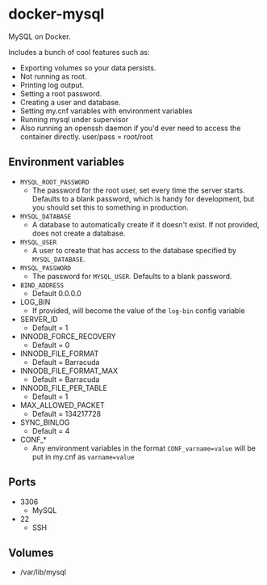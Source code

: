 docker-mysql
============

MySQL on Docker.

Includes a bunch of cool features such as:

 - Exporting volumes so your data persists.
 - Not running as root.
 - Printing log output.
 - Setting a root password.
 - Creating a user and database.
 - Setting my.cnf variables with environment variables
 - Running mysql under supervisor
 - Also running an openssh daemon if you'd ever need to access the container directly. user/pass = root/root

Environment variables
---------------------

* `MYSQL_ROOT_PASSWORD`
  - The password for the root user, set every time the server starts. Defaults to a blank password, which is handy for development, but you should set this to something in production.
* `MYSQL_DATABASE`
  - A database to automatically create if it doesn't exist. If not provided, does not create a database.
* `MYSQL_USER`
  - A user to create that has access to the database specified by `MYSQL_DATABASE`.
* `MYSQL_PASSWORD`
  - The password for `MYSQL_USER`. Defaults to a blank password.
* `BIND_ADDRESS`
  - Default 0.0.0.0
* LOG_BIN
  - If provided, will become the value of the `log-bin` config variable
* SERVER_ID
  - Default = 1
* INNODB_FORCE_RECOVERY
  - Default = 0
* INNODB_FILE_FORMAT
  - Default = Barracuda
* INNODB_FILE_FORMAT_MAX
  - Default = Barracuda
* INNODB_FILE_PER_TABLE
  - Default = 1
* MAX_ALLOWED_PACKET
  - Default = 134217728
* SYNC_BINLOG
  - Default = 4
* CONF_*
  - Any environment variables in the format `CONF_varname=value` will be put in my.cnf as `varname=value`

Ports
-----

* 3306
  - MySQL
* 22
  - SSH

Volumes
-------

* /var/lib/mysql
